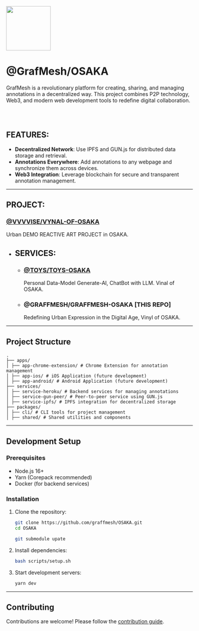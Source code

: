 <img width="120" src="https://github.com/user-attachments/assets/c846bb33-aec1-47b8-832b-2e6ec12ea86c" />

# @GrafMesh/OSAKA

GrafMesh is a revolutionary platform for creating, sharing, and managing annotations in a decentralized way. This project combines P2P technology, Web3, and modern web development tools to redefine digital collaboration.

### <br />

## FEATURES:

- **Decentralized Network**: Use IPFS and GUN.js for distributed data storage and retrieval.
- **Annotations Everywhere**: Add annotations to any webpage and synchronize them across devices.
- **Web3 Integration**: Leverage blockchain for secure and transparent annotation management.

---

## PROJECT:

### [@VVVVISE/VYNAL-OF-OSAKA](https://github.com/vvvvise/VYNAL-OF-OSAKA)
Urban DEMO REACTIVE ART PROJECT in OSAKA.

  - ## SERVICES:

    - ### [@TOYS/TOYS-OSAKA](https://github.com/T-O-Y-S/TINY-TOYS)
      Personal Data-Model Generate-AI, ChatBot with LLM. Vinal of OSAKA.

    - ### @GRAFFMESH/GRAFFMESH-OSAKA [THIS REPO]
      Redefining Urban Expression in the Digital Age, Vinyl of OSAKA.

---

## Project Structure

```
.
├── apps/
│ ├── app-chrome-extension/ # Chrome Extension for annotation management
│ ├── app-ios/ # iOS Application (future development)
│ ├── app-android/ # Android Application (future development)
├── services/
│ ├── service-heroku/ # Backend services for managing annotations
│ ├── service-gun-peer/ # Peer-to-peer service using GUN.js
│ ├── service-ipfs/ # IPFS integration for decentralized storage
├── packages/
│ ├── cli/ # CLI tools for project management
│ ├── shared/ # Shared utilities and components
```

---

## Development Setup

### Prerequisites

- Node.js 16+
- Yarn (Corepack recommended)
- Docker (for backend services)

### Installation

1. Clone the repository:

   ```bash
   git clone https://github.com/graffmesh/OSAKA.git
   cd OSAKA

   git submodule upate
   ```

2. Install dependencies:

   ```bash
   bash scripts/setup.sh
   ```

3. Start development servers:

   ```bash
   yarn dev
   ```

---

## Contributing

Contributions are welcome! Please follow the [contribution guide](./CONTRIBUTING.md).
